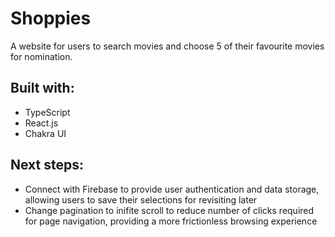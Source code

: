 # Shoppies

A website for users to search movies and choose 5 of their favourite movies for nomination.

## Built with:

* TypeScript
* React.js
* Chakra UI

## Next steps:

* Connect with Firebase to provide user authentication and data storage, allowing users to save their selections for revisiting later
* Change pagination to inifite scroll to reduce number of clicks required for page navigation, providing a more frictionless browsing experience
